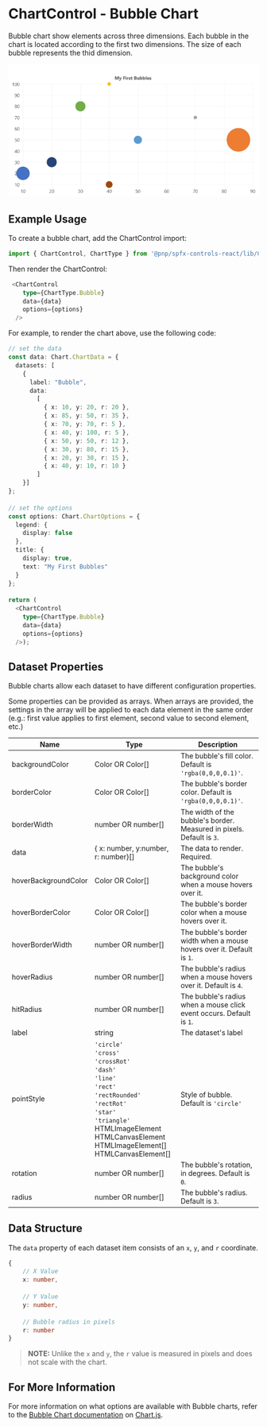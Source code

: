 # ChartControl - Bubble Chart

Bubble chart show elements across three dimensions. Each bubble in the chart is located according to the first two dimensions. The size of each bubble represents the thid dimension.

![Default Bubble Chart](../../assets/BubbleChart.png)

## Example Usage

To create a bubble chart, add the ChartControl import:

```TypeScript
import { ChartControl, ChartType } from '@pnp/spfx-controls-react/lib/ChartControl';
```

Then render the ChartControl:

```TypeScript
 <ChartControl
    type={ChartType.Bubble}
    data={data}
    options={options}
  />
```

For example, to render the chart above, use the following code:

```TypeScript
// set the data
const data: Chart.ChartData = {
  datasets: [
    {
      label: "Bubble",
      data:
        [
          { x: 10, y: 20, r: 20 },
          { x: 85, y: 50, r: 35 },
          { x: 70, y: 70, r: 5 },
          { x: 40, y: 100, r: 5 },
          { x: 50, y: 50, r: 12 },
          { x: 30, y: 80, r: 15 },
          { x: 20, y: 30, r: 15 },
          { x: 40, y: 10, r: 10 }
        ]
    }]
};

// set the options
const options: Chart.ChartOptions = {
  legend: {
    display: false
  },
  title: {
    display: true,
    text: "My First Bubbles"
  }
};

return (
  <ChartControl
    type={ChartType.Bubble}
    data={data}
    options={options}
  />);
```

## Dataset Properties

Bubble charts allow each dataset to have different configuration properties.

Some properties can be provided as arrays. When arrays are provided, the settings in the array will be applied to each data element in the same order (e.g.: first value applies to first element, second value to second element, etc.)

| Name                  | Type                                              | Description |
| ----                  | ----                                              | ---- |
| backgroundColor       | Color OR Color[]                                  | The bubble's fill color. Default is `'rgba(0,0,0,0.1)'`. |
| borderColor           | Color OR Color[]                                  | The bubble's border color. Default is `'rgba(0,0,0,0.1)'`. |
| borderWidth           | number OR number[]                                | The width of the bubble's border. Measured in pixels. Default is `3`.|
| data                  | { x: number, y:number, r: number}[] | The data to render. Required. |
| hoverBackgroundColor  | Color OR Color[]                                  | The bubble's background color when a mouse hovers over it. |
| hoverBorderColor      | Color OR Color[]                                  | The bubble's border color when a mouse hovers over it.  |
| hoverBorderWidth      | number OR number[]                                | The bubble's border width when a mouse hovers over it. Default is `1`. |
| hoverRadius      | number OR number[]                                | The bubble's radius when a mouse hovers over it. Default is `4`. |
| hitRadius      | number OR number[]                                | The bubble's radius when a mouse click event occurs. Default is `1`. |
| label         | string  | The dataset's label |
| pointStyle      | `'circle'` <br/>`'cross'`<br/>`'crossRot'`<br/>`'dash'`<br/>`'line'`<br/>`'rect'`<br/>`'rectRounded'`<br/>`'rectRot'`<br/>`'star'`<br/>`'triangle'`<br/>HTMLImageElement<br/>HTMLCanvasElement<br/>HTMLImageElement[]<br/>HTMLCanvasElement[]  | Style of bubble. Default is `'circle'` |
| rotation      | number OR number[]                                | The bubble's rotation, in degrees. Default is `0`. |
| radius      | number OR number[]                                | The bubble's radius. Default is `3`.  |

## Data Structure

The `data` property of each dataset item consists of an `x`, `y`, and `r` coordinate.

```TypeScript
{
    // X Value
    x: number,

    // Y Value
    y: number,

    // Bubble radius in pixels
    r: number
}
```

> **NOTE:** Unlike the `x` and `y`, the `r` value is measured in pixels and does not scale with the chart.

## For More Information

For more information on what options are available with Bubble charts, refer to the [Bubble Chart documentation](https://www.chartjs.org/docs/latest/charts/bubble.html) on [Chart.js](https://www.chartjs.org).
